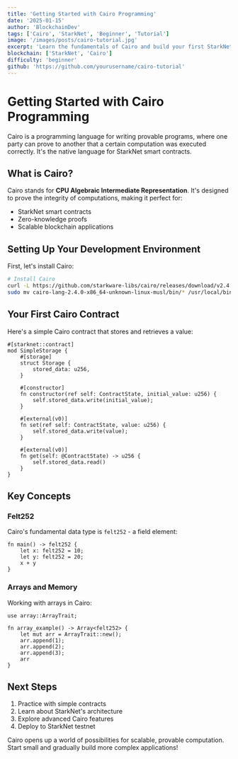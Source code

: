 ```yaml
---
title: 'Getting Started with Cairo Programming'
date: '2025-01-15'
author: 'BlockchainDev'
tags: ['Cairo', 'StarkNet', 'Beginner', 'Tutorial']
image: '/images/posts/cairo-tutorial.jpg'
excerpt: 'Learn the fundamentals of Cairo and build your first StarkNet contract'
blockchain: ['StarkNet', 'Cairo']
difficulty: 'beginner'
github: 'https://github.com/yourusername/cairo-tutorial'
---
```


# Getting Started with Cairo Programming

Cairo is a programming language for writing provable programs, where one party can prove to another that a certain computation was executed correctly. It's the native language for StarkNet smart contracts.

## What is Cairo?

Cairo stands for **CPU Algebraic Intermediate Representation**. It's designed to prove the integrity of computations, making it perfect for:

- StarkNet smart contracts
- Zero-knowledge proofs
- Scalable blockchain applications

## Setting Up Your Development Environment

First, let's install Cairo:

```bash
# Install Cairo
curl -L https://github.com/starkware-libs/cairo/releases/download/v2.4.0/cairo-lang-2.4.0-x86_64-unknown-linux-musl.tar.gz | tar -xz
sudo mv cairo-lang-2.4.0-x86_64-unknown-linux-musl/bin/* /usr/local/bin/
```

## Your First Cairo Contract

Here's a simple Cairo contract that stores and retrieves a value:

```cairo
#[starknet::contract]
mod SimpleStorage {
    #[storage]
    struct Storage {
        stored_data: u256,
    }

    #[constructor]
    fn constructor(ref self: ContractState, initial_value: u256) {
        self.stored_data.write(initial_value);
    }

    #[external(v0)]
    fn set(ref self: ContractState, value: u256) {
        self.stored_data.write(value);
    }

    #[external(v0)]
    fn get(self: @ContractState) -> u256 {
        self.stored_data.read()
    }
}
```

## Key Concepts

### Felt252
Cairo's fundamental data type is `felt252` - a field element:

```cairo
fn main() -> felt252 {
    let x: felt252 = 10;
    let y: felt252 = 20;
    x + y
}
```

### Arrays and Memory
Working with arrays in Cairo:

```cairo
use array::ArrayTrait;

fn array_example() -> Array<felt252> {
    let mut arr = ArrayTrait::new();
    arr.append(1);
    arr.append(2);
    arr.append(3);
    arr
}
```

## Next Steps

1. Practice with simple contracts
2. Learn about StarkNet's architecture
3. Explore advanced Cairo features
4. Deploy to StarkNet testnet

Cairo opens up a world of possibilities for scalable, provable computation. Start small and gradually build more complex applications!
